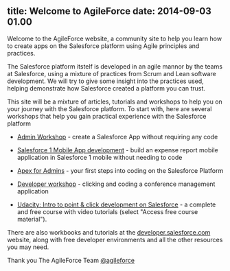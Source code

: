 title: Welcome to AgileForce
date: 2014-09-03 01.00
---
Welcome to the AgileForce website, a community site to help you learn how to create apps on the Salesforce platform using Agile principles and practices.

The Salesforce platform itstelf is developed in an agile mannor by the teams at Salesforce, using a mixture of practices from Scrum and Lean software development.  We will try to give some insight into the practices used, helping demonstrate how Salesforce created a platform you can trust.

This site will be a mixture of articles, tutorials and workshops to help you on your journey with the Salesforce platform.  To start with, here are several workshops that help you gain practical experience with the Salesforce platform

* [Admin Workshop](http://jr0cket.co.uk/salesforce-admin-workshop/) - create a Salesforce App without requiring any code

* [Salesforce 1 Mobile App development](http://ccoenraets.github.io/salesforce1-app-tutorial/) - build an expense report mobile application in Salesforce 1 mobile without needing to code

* [Apex for Admins](http://jr0cket.co.uk/salesforce-apex-for-admins-workshop/) - your first steps into coding on the Salesforce Platform

* [Developer workshop](http://ccoenraets.github.io/salesforce-developer-workshop/) - clicking and coding a conference management application 

* [Udacity: Intro to point & click development on Salesforce](https://www.udacity.com/course/ud162) - a complete and free course with video tutorials (select "Access free course material").

There are also workbooks and tutorials at the [developer.salesforce.com](https://developer.salesforce.com) website, along with free developer environments and all the other resources you may need.

Thank you
The AgileForce Team
[@agileforce](https://twitter.com/agileforce)


